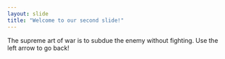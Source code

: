 ```yaml
---
layout: slide
title: "Welcome to our second slide!"
---
```

The supreme art of war is to subdue the enemy without fighting.
Use the left arrow to go back!
